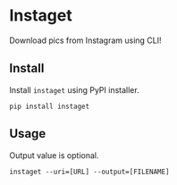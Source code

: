 # Instaget

Download pics from Instagram using CLI!

## Install

Install `instaget` using PyPI installer.

    pip install instaget

## Usage

Output value is optional.

    instaget --uri=[URL] --output=[FILENAME]